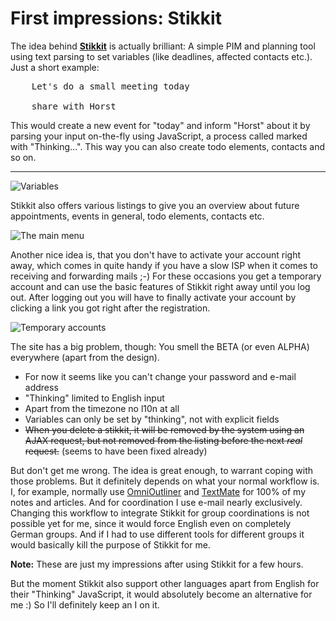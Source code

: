 # First impressions: Stikkit

The idea behind __[Stikkit](http://stikkit.com)__ is actually brilliant: A simple PIM and planning tool using text parsing to set variables (like deadlines, affected contacts etc.). Just a short example:

<pre>
	Let's do a small meeting today 

	share with Horst
</pre>

This would create a new event for "today" and inform "Horst" about it by parsing your input on-the-fly using JavaScript, a process called marked with "Thinking...". This way you can also create todo elements, contacts and so on. 


-------------------------------


<img src="http://zerokspot.com/uploads/stikkit-variables.png" alt="Variables" class="figure"/>

Stikkit also offers various listings to give you an overview about future appointments, events in general, todo elements, contacts etc.

<img src="http://zerokspot.com/uploads/stikkit-menu.png" alt="The main menu" class="figure"/>

Another nice idea is, that you don't have to activate your account right away, which comes in quite handy if you have a slow ISP when it comes to receiving and forwarding mails ;-) For these occasions you get a temporary account and can use the basic features of Stikkit right away until you log out. After logging out you will have to finally activate your account by clicking a link you got right after the registration.

<img src="http://zerokspot.com/uploads/stikkit-temp.png" alt="Temporary accounts" class="figure"/>

The site has a big problem, though: You smell the BETA (or even ALPHA) everywhere (apart from the design). 

* For now it seems like you can't change your password and e-mail address
* "Thinking" limited to English input
* Apart from the timezone no l10n at all
* Variables can only be set by "thinking", not with explicit fields
* <s>When you delete a stikkit, it will be removed by the system using an AJAX request, but not removed from the listing before the next _real_ request.</s> (seems to have been fixed already)

But don't get me wrong. The idea is great enough, to warrant coping with those problems. But it definitely depends on what your normal workflow is. I, for example, normally use [OmniOutliner](http://www.omnigroup.com/applications/omnioutliner/) and [TextMate](http://macromates.com) for 100% of my notes and articles. And for coordination I use e-mail nearly exclusively. Changing this workflow to integrate Stikkit for group coordinations is not possible yet for me, since it would force English even on completely German groups. And if I had to use different tools for different groups it would basically kill the purpose of Stikkit for me.

__Note:__ These are just my impressions after using Stikkit for a few hours.

But the moment Stikkit also support other languages apart from English for their "Thinking" JavaScript, it would absolutely become an alternative for me :) So I'll definitely keep an I on it.
